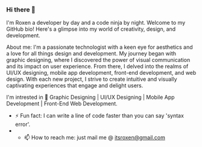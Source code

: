 ### Hi there 👋
I'm Roxen a developer by day and a code ninja by night. 
Welcome to my GitHub bio! Here's a glimpse into my world of creativity, design, and development.

About me: I'm a passionate technologist with a keen eye for aesthetics and a love for all things design and development. My journey began with graphic designing, where I discovered the power of visual communication and its impact on user experience. From there, I delved into the realms of UI/UX designing, mobile app development, front-end development, and web design. With each new project, I strive to create intuitive and visually captivating experiences that engage and delight users. 

I'm intrested in 🎨 Graphic Designing | UI/UX Designing | Mobile App Development | Front-End Web Development.
- ⚡ Fun fact: I can write a line of code faster than you can say 'syntax error'.
- - 📫 How to reach me: just mail me @ itsroxen@gmail.com

